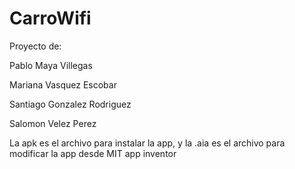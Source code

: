 # CarroWifi
Proyecto de:

Pablo Maya Villegas

Mariana Vasquez Escobar

Santiago Gonzalez Rodriguez

Salomon Velez Perez

La apk es el archivo para instalar la app, y la .aia es el archivo para modificar la app desde MIT app inventor

